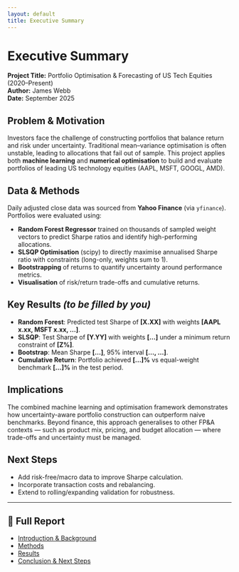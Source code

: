```yaml
---
layout: default
title: Executive Summary
---
```


# Executive Summary

**Project Title:** Portfolio Optimisation & Forecasting of US Tech Equities (2020–Present)  
**Author:** James Webb  
**Date:** September 2025  

## Problem & Motivation
Investors face the challenge of constructing portfolios that balance return and risk under uncertainty. Traditional mean–variance optimisation is often unstable, leading to allocations that fail out of sample. This project applies both **machine learning** and **numerical optimisation** to build and evaluate portfolios of leading US technology equities (AAPL, MSFT, GOOGL, AMD).  

## Data & Methods
Daily adjusted close data was sourced from **Yahoo Finance** (via `yfinance`). Portfolios were evaluated using:  

- **Random Forest Regressor** trained on thousands of sampled weight vectors to predict Sharpe ratios and identify high-performing allocations.  
- **SLSQP Optimisation** (scipy) to directly maximise annualised Sharpe ratio with constraints (long-only, weights sum to 1).  
- **Bootstrapping** of returns to quantify uncertainty around performance metrics.  
- **Visualisation** of risk/return trade-offs and cumulative returns.  

## Key Results _(to be filled by you)_
- **Random Forest**: Predicted test Sharpe of **[X.XX]** with weights **[AAPL x.xx, MSFT x.xx, …]**.  
- **SLSQP**: Test Sharpe of **[Y.YY]** with weights **[…]** under a minimum return constraint of **[Z%]**.  
- **Bootstrap**: Mean Sharpe **[…]**, 95% interval **[…, …]**.  
- **Cumulative Return**: Portfolio achieved **[…]%** vs equal-weight benchmark **[…]%** in the test period.  

## Implications
The combined machine learning and optimisation framework demonstrates how uncertainty-aware portfolio construction can outperform naive benchmarks. Beyond finance, this approach generalises to other FP&A contexts — such as product mix, pricing, and budget allocation — where trade-offs and uncertainty must be managed.  

## Next Steps
- Add risk-free/macro data to improve Sharpe calculation.  
- Incorporate transaction costs and rebalancing.  
- Extend to rolling/expanding validation for robustness.  

---

## 📑 Full Report

- [Introduction & Background](/intro.html)  
- [Methods](/methods.html)  
- [Results](/results.html)  
- [Conclusion & Next Steps](/conclusion.html)
